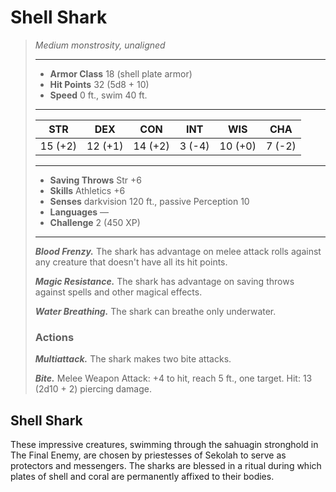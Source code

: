 # Shell Shark
>*Medium monstrosity, unaligned*
>___
>- **Armor Class** 18 (shell plate armor)
>- **Hit Points** 32 (5d8 + 10)
>- **Speed** 0 ft., swim 40 ft.
>___
>|STR|DEX|CON|INT|WIS|CHA|
>|:---:|:---:|:---:|:---:|:---:|:---:|
>|15 (+2)|12 (+1)|14 (+2)|3 (-4)|10 (+0)|7 (-2)|
>___
>- **Saving Throws** Str +6
>- **Skills** Athletics +6
>- **Senses** darkvision 120 ft., passive Perception 10
>- **Languages** —
>- **Challenge** 2 (450 XP)
>___
>***Blood Frenzy.*** The shark has advantage on melee attack rolls against any creature that doesn't have all its hit points.  
>
>***Magic Resistance.*** The shark has advantage on saving throws against spells and other magical effects.  
>
>***Water Breathing.*** The shark can breathe only underwater.  
>
>### Actions
>***Multiattack.*** The shark makes two bite attacks.  
>
>***Bite.*** Melee Weapon Attack: +4 to hit, reach 5 ft., one target. Hit: 13 (2d10 + 2) piercing damage.
## Shell Shark
These impressive creatures, swimming through the sahuagin stronghold in The Final Enemy, are chosen by priestesses of Sekolah to serve as protectors and messengers. The sharks are blessed in a ritual during which plates of shell and coral are permanently affixed to their bodies.